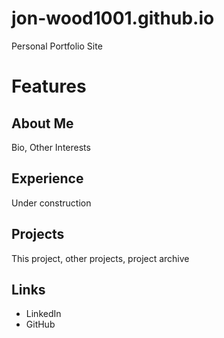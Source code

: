 # jon-wood1001.github.io
Personal Portfolio Site
# Features
## About Me
Bio, Other Interests
## Experience
Under construction
## Projects
This project, other projects, project archive
## Links
* LinkedIn
* GitHub